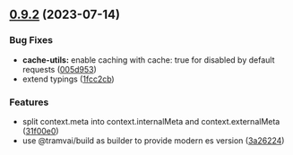 ## [0.9.2](https://github.com/Tinkoff/tinkoff-request/compare/@tinkoff/request-cache-utils@0.9.2...@tinkoff/request-cache-utils@0.9.2) (2023-07-14)


### Bug Fixes

* **cache-utils:** enable caching with cache: true for disabled by default requests ([005d953](https://github.com/Tinkoff/tinkoff-request/commit/005d953604daf473565af6f533743c8da3831ef8))
* extend typings ([1fcc2cb](https://github.com/Tinkoff/tinkoff-request/commit/1fcc2cb32597b10d788de36303507e385042fc96))


### Features

* split context.meta into context.internalMeta and context.externalMeta ([31f00e0](https://github.com/Tinkoff/tinkoff-request/commit/31f00e0ae14767f213a67eb2df349c9f75adcfe7))
* use @tramvai/build as builder to provide modern es version ([3a26224](https://github.com/Tinkoff/tinkoff-request/commit/3a26224221d4fc073938cf32c2f147515620c28e))



